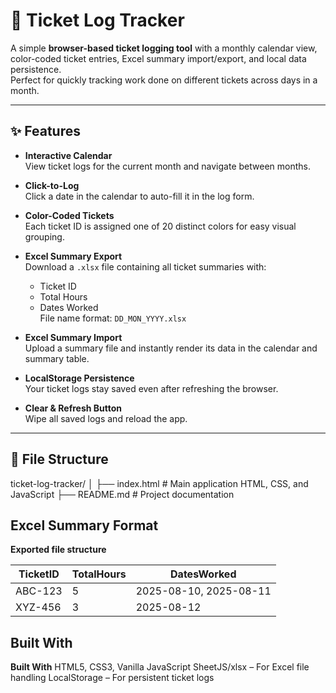 # 📅 Ticket Log Tracker

A simple **browser-based ticket logging tool** with a monthly calendar view, color-coded ticket entries, Excel summary import/export, and local data persistence.  
Perfect for quickly tracking work done on different tickets across days in a month.

---

## ✨ Features

- **Interactive Calendar**  
  View ticket logs for the current month and navigate between months.

- **Click-to-Log**  
  Click a date in the calendar to auto-fill it in the log form.

- **Color-Coded Tickets**  
  Each ticket ID is assigned one of 20 distinct colors for easy visual grouping.

- **Excel Summary Export**  
  Download a `.xlsx` file containing all ticket summaries with:
  - Ticket ID
  - Total Hours
  - Dates Worked  
  File name format: `DD_MON_YYYY.xlsx`

- **Excel Summary Import**  
  Upload a summary file and instantly render its data in the calendar and summary table.

- **LocalStorage Persistence**  
  Your ticket logs stay saved even after refreshing the browser.

- **Clear & Refresh Button**  
  Wipe all saved logs and reload the app.

---

## 📂 File Structure
ticket-log-tracker/
│
├── index.html # Main application HTML, CSS, and JavaScript
├── README.md # Project documentation

## Excel Summary Format
**Exported file structure**

| TicketID | TotalHours | DatesWorked            |
| -------- | ---------- | ---------------------- |
| ABC-123  | 5          | 2025-08-10, 2025-08-11 |
| XYZ-456  | 3          | 2025-08-12             |


## Built With
**Built With**
HTML5, CSS3, Vanilla JavaScript
SheetJS/xlsx – For Excel file handling
LocalStorage – For persistent ticket logs

